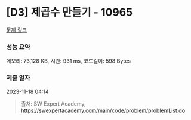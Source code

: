 # [D3] 제곱수 만들기 - 10965 

[문제 링크](https://swexpertacademy.com/main/code/problem/problemDetail.do?contestProbId=AXWXH_h695kDFAST) 

### 성능 요약

메모리: 73,128 KB, 시간: 931 ms, 코드길이: 598 Bytes

### 제출 일자

2023-11-18 04:14



> 출처: SW Expert Academy, https://swexpertacademy.com/main/code/problem/problemList.do